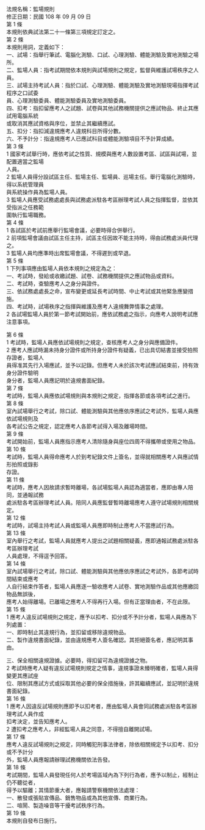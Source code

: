 法規名稱：監場規則  
修正日期：民國 108 年 09 月 09 日  
第 1 條  
本規則依典試法第二十一條第三項規定訂定之。  
第 2 條  
本規則用詞，定義如下：  
一、試場：指舉行筆試、電腦化測驗、口試、心理測驗、體能測驗及實地測驗之場所。  
二、監場人員：指考試期間依本規則與試場規則之規定，監督與維護試場秩序之人員。  
三、試場主持考試人員：指於口試、心理測驗、體能測驗及實地測驗現場指揮考試程序之口試委  
員、心理測驗委員、體能測驗委員及實地測驗委員。  
四、扣考：指扣留應考人之試題、試卷與其他試務機關提供之應試物品、終止其應試用電腦系統  
或取消其應試資格與序位，並禁止其繼續應試。  
五、扣分：指扣減違規應考人違規科目所得分數。  
六、不予計分：指違規應考人已應試科目或體能測驗項目不予計算成績。  
第 3 條  
1 國家考試舉行時，應依考試之性質、規模與應考人數設置考區、試區與試場，並配置適當之監場  
人員。  
2 監場人員得分設試區主任、監場主任、監場員、巡場主任。舉行電腦化測驗時，得以系統管理員  
與系統操作員為監場人員。  
3 監場人員應受試務處處長與試務處派駐各考區辦理考試人員之指揮監督，並依其受指派之任務範  
圍執行監場職務。  
第 4 條  
1 各試區於考試前應舉行監場會議，必要時得合併舉行。  
2 前項監場會議由試區主任主持，試區主任因故不能主持時，得由試務處派員代理之。  
3 監場人員均應準時出席監場會議，不得遲到或早退。  
第 5 條  
1 下列事項應由監場人員依本規則之規定為之：  
一、考試時，發給或收繳試題、試卷、試務機關提供之應試物品或資料。  
二、考試時，查驗應考人之身分與證件。  
三、依試務處處長之命，宣布變更或延長考試時間、中止考試或其他緊急應變措施。  
四、考試時，試場秩序之指揮與維護及應考人違規舞弊情事之處理。  
2 各試場監場人員於第一節考試開始前，應依試務處之指示，向應考人說明考試應注意事項。  


第 6 條  
1 考試時，監場人員應依試場規則之規定，查核應考人之身分與應備證件。  
2 應考人應試時漏未持身分證件或所持身分證件有疑義，已出具切結書並接受拍照存證者，監場人  
員得准其先行入場應試，並予以記錄。但應考人未於該次考試應試結束前，持有效身分證件驗明  
身分者，監場人員應記明於違規書面紀錄。  
第 7 條  
考試時，監場人員應依試場規則與本規則之規定，指揮各節或各項考試之進行。  
第 8 條  
室內試場舉行之考試，除口試、體能測驗與其他應依序應試之考試外，監場人員應依試場規則及  
各考試公告之規定，認定應考人各節考試得入場及離場時間。  
第 9 條  
考試開始前，監場人員應指示應考人清除隨身與座位四周不得攜帶或使用之物品。  
第 10 條  
考試時，監場人員得命應考人於到考紀錄文件上簽名，並得就相關應考人與應試情形拍照或錄影  
存證。  
第 11 條  
考試時，應考人因故請求暫時離場，各試場監場人員認為適當者，應即由專人陪同，並通報試務  
處派駐各考區辦理考試人員。陪同人員應監督暫時離場應考人遵守試場規則相關規定。  
第 12 條  
考試時，試場主持考試人員或監場人員應即時制止應考人不當應試行為。  
第 13 條  
室內舉行之考試，監場人員就應考人提出之試題相關疑義，應即通報試務處派駐各考區辦理考試  
人員處理，不得逕予回答。  
第 14 條  
室內試場舉行之考試，除口試、體能測驗與其他應依序應試之考試外，各節考試時間結束或應考  
人自行結束作答者，監場人員應逐一驗收應考人試卷、實地測驗作品或其他應繳回物品無誤後，  
應考人始得離場。已離場之應考人不得再行入場。但有正當理由者，不在此限。  
第 15 條  
1 應考人違反試場規則之規定，應予以扣考、扣分或不予計分者，監場人員應為下列處置：  
一、即時制止其違規行為，並扣留或移除違規物品。  
二、製作違規書面紀錄，並由違規應考人簽名確認。其拒絕簽名者，應記明其事由。  


三、保全相關違規證據。必要時，得扣留可為違規證據之物。  
2 考試時應考人疑有違反試場規則規定之情事，違規事證未臻明確者，監場人員得變更其應試座  
位、限制其應試方式或採取其他必要的保全措施後，許其繼續應試，並記明於違規書面紀錄。  
第 16 條  
1 應考人因違反試場規則應即予以扣考者，應由監場人員會同試務處派駐各考區辦理考試人員作成  
扣考決定，並告知應考人。  
2 遭扣考之應考人，非經監場人員之同意，不得擅自離開試場。  
第 17 條  
應考人違反試場規則之規定，同時觸犯刑事法律者，除依相關規定予以扣考、扣分或不予計分  
外，監場人員應報請辦理試務機關依法告發。  
第 18 條  
考試期間，監場人員發現任何人於考場區域內為下列行為者，應予以制止，經制止仍不聽從者，  
得予以驅離；其情節重大者，應報請警察機關依法處理：  
一、散發或張貼宣傳品、銷售物品或為其他宣傳、商業行為。  
二、喧鬧、製造噪音等干擾考試秩序行為。  
第 19 條  
本規則自發布日施行。  


